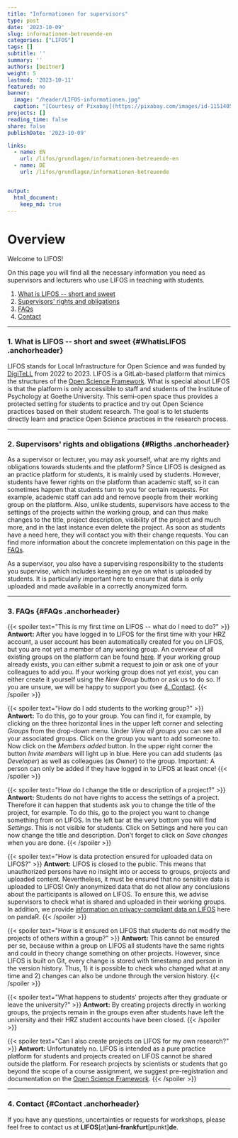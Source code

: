 ```yaml
---
title: "Informationen for supervisors" 
type: post
date: '2023-10-09' 
slug: informationen-betreuende-en
categories: ["LIFOS"] 
tags: [] 
subtitle: ''
summary: '' 
authors: [beitner] 
weight: 5
lastmod: '2023-10-11'
featured: no
banner:
  image: "/header/LIFOS-informationen.jpg"
  caption: "[Courtesy of Pixabay](https://pixabay.com/images/id-1151405/)"
projects: []
reading_time: false
share: false
publishDate: '2023-10-09'

links:
  - name: EN
    url: /lifos/grundlagen/informationen-betreuende-en
  - name: DE
    url: /lifos/grundlagen/informationen-betreuende


output:
  html_document:
    keep_md: true
---
```


# Overview

Welcome to LIFOS! 

On this page you will find all the necessary information you need as supervisors and lecturers who use LIFOS in teaching with students. 

1. [What is LIFOS -- short and sweet](#WhatisLIFOS)
2. [Supervisors' rights and obligations](#Rights)
3. [FAQs](#FAQs)
4. [Contact](#Contact)

***

### 1. What is LIFOS -- short and sweet {#WhatisLIFOS .anchorheader}

LIFOS stands for Local Infrastructure for Open Science and was funded by [DigiTeLL](https://www.uni-frankfurt.de/106206707/Projekt_DigiTeLL) from 2022 to 2023. LIFOS is a GitLab-based platform that mimics the structures of the [Open Science Framework](https://osf.io/). What is special about LIFOS is that the platform is only accessible to staff and students of the Institute of Psychology at Goethe University. This semi-open space thus provides a protected setting for students to practice and try out Open Science practices based on their student research. The goal is to let students directly learn and practice Open Science practices in the research process. 

***

### 2. Supervisors' rights and obligations {#Rigths .anchorheader}

As a supervisor or lecturer, you may ask yourself, what are my rights and obligations towards students and the platform? Since LIFOS is designed as an practice platform for students, it is mainly used by students. However, students have fewer rights on the platform than academic staff, so it can sometimes happen that students turn to you for certain requests. For example, academic staff can add and remove people from their working group on the platform. Also, unlike students, supervisors have access to the settings of the projects within the working group, and can thus make changes to the title, project description, visibility of the project and much more, and in the last instance even delete the project. As soon as students have a need here, they will contact you with their change requests. You can find more information about the concrete implementation on this page in the [FAQs](#FAQs).

As a supervisor, you also have a supervising responsibility to the students you supervise, which includes keeping an eye on what is uploaded by students. It is particularly important here to ensure that data is only uploaded and made available in a correctly anonymized form. 


***

### 3. FAQs {#FAQs .anchorheader}

{{< spoiler text="This is my first time on LIFOS -- what do I need to do?" >}}
**Antwort:** After you have logged in to LIFOS for the first time with your HRZ account, a user account has been automatically created for you on LIFOS, but you are not yet a member of any working group. An overview of all existing groups on the platform can be found [here](https://lifos.uni-frankfurt.de/explore/groups). If your working group already exists, you can either submit a request to join or ask one of your colleagues to add you. If your working group does not yet exist, you can either create it yourself using the *New Group* button or ask us to do so. If you are unsure, we will be happy to support you (see [4. Contact](#Contact).
{{< /spoiler >}}

{{< spoiler text="How do I add students to the working group?" >}}
**Antwort:** To do this, go to your group. You can find it, for example, by clicking on the three horizontal lines in the upper left corner and selecting *Groups* from the drop-down menu. Under *View all groups* you can see all your associated groups. Click on the group you want to add someone to. Now click on the *Members added* button. In the upper right corner the button *Invite members* will light up in blue. Here you can add students (as *Developer*) as well as colleagues (as *Owner*) to the group. Important: A person can only be added if they have logged in to LIFOS at least once!
{{< /spoiler >}}

{{< spoiler text="How do I change the title or description of a project?" >}}
**Antwort:** Students do not have rights to access the settings of a project. Therefore it can happen that students ask you to change the title of the project, for example. To do this, go to the project you want to change something from on LIFOS. In the left bar at the very bottom you will find *Settings*. This is not visible for students. Click on Settings and here you can now change the title and description. Don't forget to click on *Save changes* when you are done.
{{< /spoiler >}}

{{< spoiler text="How is data protection ensured for uploaded data on LIFOS?" >}}
**Antwort:** LIFOS is closed to the public. This means that unauthorized persons have no insight into or access to groups, projects and uploaded content. Nevertheless, it must be ensured that no sensitive data is uploaded to LIFOS! Only anonymized data that do not allow any conclusions about the participants is allowed on LIFOS. To ensure this, we advise supervisors to check what is shared and uploaded in their working groups. In addition, we provide [information on privacy-compliant data on LIFOS](https://pandar.netlify.app/lifos/grundlagen/datenschutz-en/) here on pandaR. 
{{< /spoiler >}}

{{< spoiler text="How is it ensured on LIFOS that students do not modify the projects of others within a group?" >}}
**Antwort:** This cannot be ensured per se, because within a group on LIFOS all students have the same rights and could in theory change something on other projects. However, since LIFOS is built on Git, every change is stored with timestamp and person in the version history. Thus, 1) it is possible to check who changed what at any time and 2) changes can also be undone through the version history. 
{{< /spoiler >}}

{{< spoiler text="What happens to students' projects after they graduate or leave the university?" >}}
**Antwort:** By creating projects directly in working groups, the projects remain in the groups even after students have left the university and their HRZ student accounts have been closed. 
{{< /spoiler >}}

{{< spoiler text="Can I also create projects on LIFOS for my own research?" >}}
**Antwort:** Unfortunately no. LIFOS is intended as a pure practice platform for students and projects created on LIFOS cannot be shared outside the platform. For research projects by scientists or students that go beyond the scope of a course assignment, we suggest pre-registration and documentation on the [Open Science Framework](https://osf.io/). 
{{< /spoiler >}}

***

### 4. Contact {#Contact .anchorheader}

If you have any questions, uncertainties or requests for workshops, please feel free to contact us at **LIFOS**[at]**uni-frankfurt**[punkt]**de**.
